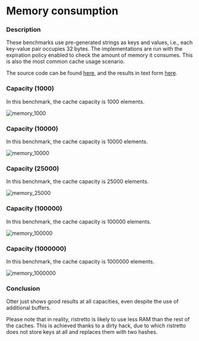 # Memory consumption

### Description

These benchmarks use pre-generated strings as keys and values, i.e., each key-value pair occupies 32 bytes. The implementations are run with the expiration policy enabled to check the amount of memory it consumes. This is also the most common cache usage scenario.

The source code can be found [here](https://github.com/maypok86/benchmarks/blob/main/memory/main.go), and the results in text form [here](https://github.com/maypok86/benchmarks/blob/main/memory/results/memory.txt).

### Capacity (1000)

In this benchmark, the cache capacity is 1000 elements.

![memory_1000](https://raw.githubusercontent.com/maypok86/benchmarks/main/memory/results/memory_1000.png)

### Capacity (10000)

In this benchmark, the cache capacity is 10000 elements.

![memory_10000](https://raw.githubusercontent.com/maypok86/benchmarks/main/memory/results/memory_10000.png)

### Capacity (25000)

In this benchmark, the cache capacity is 25000 elements.

![memory_25000](https://raw.githubusercontent.com/maypok86/benchmarks/main/memory/results/memory_25000.png)

### Capacity (100000)

In this benchmark, the cache capacity is 100000 elements.

![memory_100000](https://raw.githubusercontent.com/maypok86/benchmarks/main/memory/results/memory_100000.png)

### Capacity (1000000)

In this benchmark, the cache capacity is 1000000 elements.

![memory_1000000](https://raw.githubusercontent.com/maypok86/benchmarks/main/memory/results/memory_1000000.png)

### Conclusion

Otter just shows good results at all capacities, even despite the use of additional buffers.

Please note that in reality, ristretto is likely to use less RAM than the rest of the caches. This is achieved thanks to a dirty hack, due to which ristretto does not store keys at all and replaces them with two hashes.